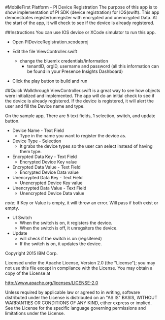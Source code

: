 #MobileFirst Platform - PI Device Registration 
The purpose of this app is to show implementation of PI SDK (device registration) for IOS(swift). This app demonstrates register/unregister with encrypted and unencrypted Data. At the start of the app, it will check to see if the device is already registered.


##Instructions
You can use IOS device or XCode simulator to run this app.

* Open PIDeviceRegistration.xcodeproj
* Edit the file ViewController.swift
	- change the bluemix credentials/information
		- tenantID, orgID, username and password (all this information can be found in your Presence Insights Dashboard)

* Click the play button to build and run


##Quick Walkthrough
ViewController.swift is a great way to see how objects were initialized and implemented. The app will do an initial check to see if the device is already registered. If the device is registered, it will alert the user and fill the Device name and type.

On the sample app, There are 5 text fields, 1 selection, switch, and update button.

* Device Name - Text Field
	- Type in the name you want to register the device as.
* Device Type - Selection
	- It grabs the device types so the user can select instead of having them type.
* Encrypted Data Key - Text Field
	- Encrypted Device Key value
* Encrypted Data Value - Text Field
	- Encrypted Device Data value
* Unencrypted Data Key - Text Field
    - Unencrypted Device Key value
* Unencrypted Data Value - Text Field
    - Unencrypted Device Data value
	
*note:* If Key or Value is empty, it will throw an error. Will pass if both exist or empty.

* UI Switch
	- When the switch is on, it registers the device.
	- When the switch is off, it unregsiters the device. 
* Update
	- will check if the switch is on (regsitered)
	- If the switch is on, it updates the device.


	
	
	
	
	
	


Copyright 2015 IBM Corp.

Licensed under the Apache License, Version 2.0 (the "License");
you may not use this file except in compliance with the License.
You may obtain a copy of the License at

http://www.apache.org/licenses/LICENSE-2.0

Unless required by applicable law or agreed to in writing, software
distributed under the License is distributed on an "AS IS" BASIS,
WITHOUT WARRANTIES OR CONDITIONS OF ANY KIND, either express or implied.
See the License for the specific language governing permissions and
limitations under the License.





